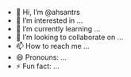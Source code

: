- 👋 Hi, I’m @ahsantrs
- 👀 I’m interested in ...
- 🌱 I’m currently learning ...
- 💞️ I’m looking to collaborate on ...
- 📫 How to reach me ...
- 😄 Pronouns: ...
- ⚡ Fun fact: ...

<!---
ahsantrs/ahsantrs is a ✨ special ✨ repository because its `README.md` (this file) appears on your GitHub profile.
You can click the Preview link to take a look at your changes.
--->
